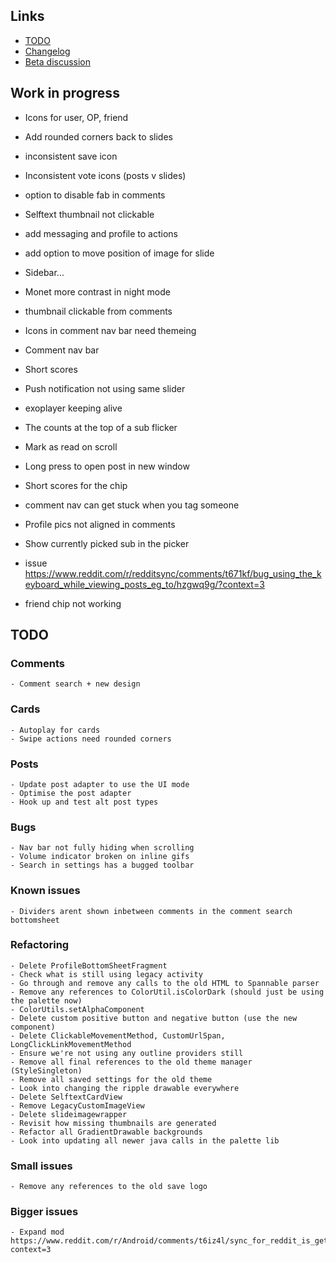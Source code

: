 ## Links

- [TODO](https://todo.syncforreddit.com)
- [Changelog](https://todo.syncforreddit.com/Changelog)
- [Beta discussion](https://todo.syncforreddit.com/discussion)

## Work in progress

- Icons for user, OP, friend

- Add rounded corners back to slides
- inconsistent save icon
- Inconsistent vote icons (posts v slides)
- option to disable fab in comments
- Selftext thumbnail not clickable	

- add messaging and profile to actions
- add option to move position of image for slide
- Sidebar...
- Monet more contrast in night mode
- thumbnail clickable from comments
- Icons in comment nav bar need themeing
- Comment nav bar
- Short scores
- Push notification not using same slider
- exoplayer keeping alive
- The counts at the top of a sub flicker
- Mark as read on scroll
- Long press to open post in new window
- Short scores for the chip
- comment nav can get stuck when you tag someone
- Profile pics not aligned in comments
- Show currently picked sub in the picker	
- issue https://www.reddit.com/r/redditsync/comments/t671kf/bug_using_the_keyboard_while_viewing_posts_eg_to/hzgwq9g/?context=3	
- friend chip not working


## TODO

### Comments
	- Comment search + new design

### Cards
	- Autoplay for cards
	- Swipe actions need rounded corners

### Posts 
	- Update post adapter to use the UI mode
	- Optimise the post adapter
	- Hook up and test alt post types

### Bugs
	- Nav bar not fully hiding when scrolling
	- Volume indicator broken on inline gifs
	- Search in settings has a bugged toolbar

### Known issues
	- Dividers arent shown inbetween comments in the comment search bottomsheet

### Refactoring
	- Delete ProfileBottomSheetFragment
	- Check what is still using legacy activity
	- Go through and remove any calls to the old HTML to Spannable parser
	- Remove any references to ColorUtil.isColorDark (should just be using the palette now)
	- ColorUtils.setAlphaComponent
	- Delete custom positive button and negative button (use the new component)
	- Delete ClickableMovementMethod, CustomUrlSpan, LongClickLinkMovementMethod
	- Ensure we're not using any outline providers still
	- Remove all final references to the old theme manager (StyleSingleton)
	- Remove all saved settings for the old theme
	- Look into changing the ripple drawable everywhere
	- Delete SelftextCardView
	- Remove LegacyCustomImageView
	- Delete slideimagewrapper
	- Revisit how missing thumbnails are generated
	- Refactor all GradientDrawable backgrounds
	- Look into updating all newer java calls in the palette lib


### Small issues
	- Remove any references to the old save logo

### Bigger issues
	- Expand mod https://www.reddit.com/r/Android/comments/t6iz4l/sync_for_reddit_is_getting_a_complete_material/hzc6g0b/?context=3